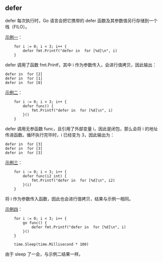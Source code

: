 ## defer
 
defer 每次执行时，Go 语言会把它携带的 defer 函数及其参数值另行存储到一个栈（FILO）。

[示例一](./filo/main1.go)：
```$
    for i := 0; i < 3; i++ {
		defer fmt.Printf("defer in  for [%d]\n", i)
	}
```
defer 调用了函数 fmt.Printf，其中 i 作为参数传入，会进行值拷贝，因此输出：
```$xslt
defer in  for [2]
defer in  for [1]
defer in  for [0]
```

[示例二](./filo/main2.go)：
```$xslt
    for i := 0; i < 3; i++ {
		defer func() {
			fmt.Printf("defer in  for [%d]\n", i)
		}()
	}
```
defer 调用无参函数 func，且引用了外部变量 i，因此是闭包，那么会将 i 的地址传进函数。循环执行完毕时，i 已经变为 3，因此输出为：
```$xslt
defer in  for [3]
defer in  for [3]
defer in  for [3]
```

[示例三](./filo/main3.go)：

```$xslt
    for i := 0; i < 3; i++ {
		defer func(i2 int) {
			fmt.Printf("defer in  for [%d]\n", i2)
		}(i)
	}
```
将 i 作为参数传入函数，因此也会进行值拷贝，结果与示例一相同。

[示例四](./filo/main4.go)：
```$xslt
	for i := 0; i < 3; i++ {
		go func() {
			defer fmt.Printf("defer in  for [%d]\n", i)
		}()
	}

	time.Sleep(time.Millisecond * 100)
```
由于 sleep 了一会，与示例二结果一样。